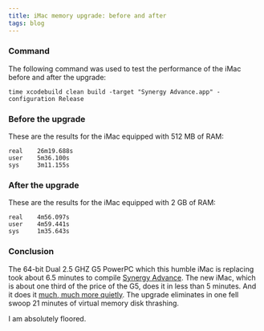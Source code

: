 ```yaml
---
title: iMac memory upgrade: before and after
tags: blog
---
```


### Command

The following command was used to test the performance of the iMac before and after the upgrade:

`time xcodebuild clean build -target "Synergy Advance.app" -configuration Release`

### Before the upgrade

These are the results for the iMac equipped with 512 MB of RAM:

    real    26m19.688s
    user    5m36.100s
    sys     3m11.155s

### After the upgrade

These are the results for the iMac equipped with 2 GB of RAM:

    real    4m56.097s
    user    4m59.441s
    sys     1m35.643s

### Conclusion

The 64-bit Dual 2.5 GHZ G5 PowerPC which this humble iMac is replacing took about 6.5 minutes to compile [Synergy Advance](http://synergyadvance.com/). The new iMac, which is about one third of the price of the G5, does it in less than 5 minutes. And it does it [much, much more quietly](http://www.wincent.com/a/about/wincent/weblog/archives/2006/05/memory_for_the.php). The upgrade eliminates in one fell swoop 21 minutes of virtual memory disk thrashing.

I am absolutely floored.
